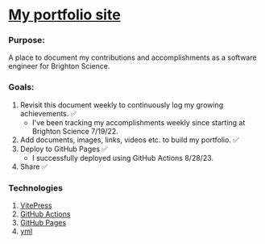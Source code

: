 # [My portfolio site](https://lauraabend.dev/)

### Purpose: 
A place to document my contributions and accomplishments as a software engineer for Brighton Science.

### Goals:
1. Revisit this document weekly to continuously log my growing achievements. ✅
    - I've been tracking my accomplishments weekly since starting at Brighton Science 7/19/22.
1. Add documents, images, links, videos etc. to build my portfolio. ✅
1. Deploy to GitHub Pages ✅
    - I successfully deployed using GitHub Actions 8/28/23.
1. Share ✅

### Technologies
1. [VitePress](https://vitepress.dev/)
1. [GitHub Actions](https://github.com/features/actions)
1. [GitHub Pages](https://pages.github.com/)
1. [yml](https://yaml.org/)
